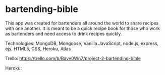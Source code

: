# bartending-bible
This app was created for bartenders all around the world to share recipes with one another. It is meant to be a quick recipe book for those who work as bartenders and need access to drink recipes quickly.

Technologies: MongoDB, Mongoose, Vanilla JavaScript, node.js, express, ejs, HTML5, CSS, Heroku, Atlas

Trello: https://trello.com/b/Bavv0Wn7/project-2-bartending-bible

Heroku: 
